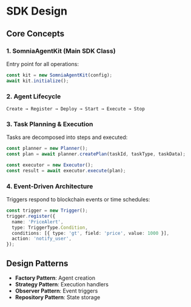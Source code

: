 # SDK Design

## Core Concepts

### 1. SomniaAgentKit (Main SDK Class)

Entry point for all operations:

```typescript
const kit = new SomniaAgentKit(config);
await kit.initialize();
```

### 2. Agent Lifecycle

```
Create → Register → Deploy → Start → Execute → Stop
```

### 3. Task Planning & Execution

Tasks are decomposed into steps and executed:

```typescript
const planner = new Planner();
const plan = await planner.createPlan(taskId, taskType, taskData);

const executor = new Executor();
const result = await executor.execute(plan);
```

### 4. Event-Driven Architecture

Triggers respond to blockchain events or time schedules:

```typescript
const trigger = new Trigger();
trigger.register({
  name: 'PriceAlert',
  type: TriggerType.Condition,
  conditions: [{ type: 'gt', field: 'price', value: 1000 }],
  action: 'notify_user',
});
```

## Design Patterns

- **Factory Pattern**: Agent creation
- **Strategy Pattern**: Execution handlers
- **Observer Pattern**: Event triggers
- **Repository Pattern**: State storage
